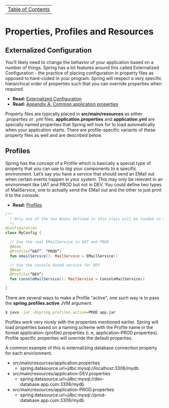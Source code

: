 <table><tr><td><a href="https://github.com/JahnelGroup/journey-through-spring">Table of Contents</a></td></tr></table>

Properties, Profiles and Resources
======

## Externalized Configuration
You’ll likely need to change the behavior of your application based on a number of things. Spring has a lot features around this called Externalized Configuration - the practice of placing configuration in property files as opposed to hard-coded in your program. Spring will respect a very specific hierarchical order of properties such that you can override properties when required.  

* **Read:** [Externalized Configuration](https://docs.spring.io/spring-boot/docs/current/reference/html/boot-features-external-config.html)
* **Read:** [Appendix A. Common application properties](https://docs.spring.io/spring-boot/docs/current/reference/html/common-application-properties.html)

Property files are typically placed in **src/main/resources** as either *.properties* or *.yml* files. **application.properties** and **application.yml** are specially named properties that Spring will look for to load automatically when your application starts. There are profile-specific variants of these property files as well and are described below. 

## Profiles
Spring has the concept of a Profile which is basically a special type of property that you can use to *tag* your components to a specific environment. Let’s say you have a service that should send an EMail out when certain events happen in your system. This may only be relevant in an environment like UAT and PROD but not in DEV. You could define two types of MailService, one to actually send the EMail out and the other to just print it to the console.

* **Read:** [Profiles](https://docs.spring.io/spring-boot/docs/current/reference/html/boot-features-profiles.html)

```kotlin
/** 
  * Only one of the two Beans defined in this class will be loaded in any given environment. 
  */ 
@Configuration
class MyConfig {

  // Use the real EMailService in UAT and PROD
  @Bean
  @Profile(“UAT”, “PROD”)
  fun emailService(): MailService = EMailService()

  // Use the console based service for DEV
  @Bean
  @Profile(“DEV”)
  fun consoleMailService(): MailService = ConsoleMailService()

}
```

There are several ways to make a Profile "active", one such way is to pass the **spring.profiles.active** JVM argument.

```bash
$ java -jar -Dspring.profiles.active=PROD app.jar
```

Profiles work very nicely with the properties mentioned earlier. Spring will load properties based on a naming scheme with the Profile name in the format application-{profile}.properties (i..e, application-PROD.properties). Profile specific properties will override the default properties. 

A common example of this is externalizing database connection property for each envirionment.

* src/main/resources/application.properties
  * spring.datasource.url=jdbc:mysql://localhost:3306/mydb
* src/main/resources/application-DEV.properties
  * spring.datasource.url=jdbc:mysql://dev-database.app.com:3306/mydb
* src/main/resources/application-PROD.properties
  * spring.datasource.url=jdbc:mysql://prod-database.app.com:3306/mydb
